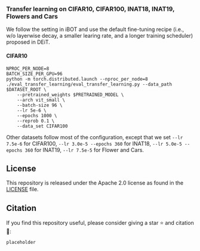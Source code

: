 ### Transfer learning on CIFAR10, CIFAR100, INAT18, INAT19, Flowers and Cars
We follow the setting in iBOT and use the default fine-tuning recipe (i.e., w/o layerwise decay, a smaller learing rate, and a longer training scheduler) proposed in DEiT.

#### CIFAR10
```
NPROC_PER_NODE=8
BATCH_SIZE_PER_GPU=96
python -m torch.distributed.launch --nproc_per_node=8 ./eval_transfer_learning/eval_transfer_learning.py --data_path $DATASET_ROOT \
    --pretrained_weights $PRETRAINED_MODEL \
    --arch vit_small \
    --batch-size 96 \
    --lr 5e-6 \
    --epochs 1000 \
    --reprob 0.1 \
    --data_set CIFAR100 
```
Other datasets follow most of the configuration, except that we set `--lr 7.5e-6` for CIFAR100, `--lr 3.0e-5 --epochs 360` for INAT18, `--lr 5.0e-5 --epochs 360` for INAT19, `--lr 7.5e-5` for Flower and Cars.

## License
This repository is released under the Apache 2.0 license as found in the [LICENSE](LICENSE) file.

## Citation
If you find this repository useful, please consider giving a star :star: and citation :blue_book::
```
placeholder
```